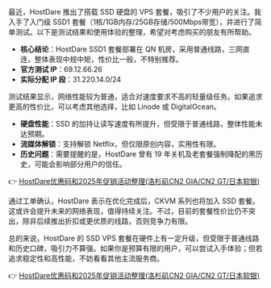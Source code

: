 
最近，HostDare 推出了搭载 SSD 硬盘的 VPS 套餐，吸引了不少用户的关注。我入手了入门级 SSD1 套餐（1核/1GB内存/25GB存储/500Mbps带宽），并进行了简单测试。以下是测试结果和使用体验的整理，希望对考虑购买的朋友有所帮助。


- **核心结论**：HostDare SSD1 套餐部署在 QN 机房，采用普通线路，三网直连，整体表现中规中矩，性价比一般，不特别推荐。
- **官方测试 IP**：69.12.66.26  
- **实际分配 IP 段**：31.220.14.0/24  

测试结果显示，网络性能较为普通，适合对速度要求不高的轻量级任务。如果追求更高的性价比，可以考虑其他选择，比如 Linode 或 DigitalOcean。


- **硬盘性能**：SSD 的加持让读写速度有所提升，但受限于普通线路，整体性能未达预期。
- **流媒体解锁**：支持解锁 Netflix，但仅限原创内容，实用性有限。
- **历史问题**：需要提醒的是，HostDare 曾有 19 年关机及老套餐强制降配的黑历史，可能会影响部分用户的信任。

👉 [HostDare优惠码和2025年促销活动整理(洛杉矶CN2 GIA/CN2 GT/日本软银)](https://bit.ly/hostdare)


通过工单确认，HostDare 表示在优化完成后，CKVM 系列也将加入 SSD 套餐。这或许会提升未来的网络表现，值得持续关注。不过，目前的套餐性价比仍不突出，除非后续推出折扣或更优质的线路，否则竞争力有限。


总的来说，HostDare 的 SSD VPS 套餐在硬件上有一定升级，但受限于普通线路和历史口碑，吸引力不算强。如果你是预算有限的用户，可以尝试入手体验；但若追求稳定性和高性能，不妨看看其他主流服务商。

👉 [HostDare优惠码和2025年促销活动整理(洛杉矶CN2 GIA/CN2 GT/日本软银)](https://bit.ly/hostdare)

